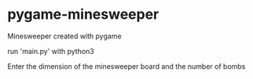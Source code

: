 # pygame-minesweeper

Minesweeper created with pygame

run 'main.py' with python3

Enter the dimension of the minesweeper board and the number of bombs
